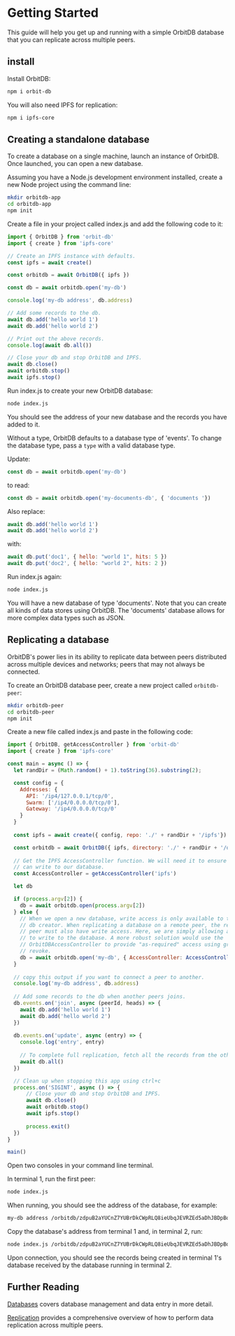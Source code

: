 # Getting Started

This guide will help you get up and running with a simple OrbitDB database that you can replicate across multiple peers.

## install

Install OrbitDB:

```sh
npm i orbit-db
```

You will also need IPFS for replication:

```sh
npm i ipfs-core
```

## Creating a standalone database

To create a database on a single machine, launch an instance of OrbitDB. Once launched, you can open a new database.

Assuming you have a Node.js development environment installed, create a new Node project using the command line:

```sh
mkdir orbitdb-app
cd orbitdb-app
npm init
```

Create a file in your project called index.js and add the following code to it:

```js
import { OrbitDB } from 'orbit-db'
import { create } from 'ipfs-core'

// Create an IPFS instance with defaults.
const ipfs = await create()

const orbitdb = await OrbitDB({ ipfs })

const db = await orbitdb.open('my-db')

console.log('my-db address', db.address)

// Add some records to the db.
await db.add('hello world 1')
await db.add('hello world 2')

// Print out the above records.
console.log(await db.all())

// Close your db and stop OrbitDB and IPFS.
await db.close()
await orbitdb.stop()
await ipfs.stop()
```

Run index.js to create your new OrbitDB database:

```sh
node index.js
```

You should see the address of your new database and the records you have added
to it.

Without a type, OrbitDB defaults to a database type of 'events'. To change the database type, pass a `type` with a valid database type.

Update:

```js
const db = await orbitdb.open('my-db')
```

to read:

```js
const db = await orbitdb.open('my-documents-db', { 'documents '})
```

Also replace:

```js
await db.add('hello world 1')
await db.add('hello world 2')
```

with:

```js
await db.put('doc1', { hello: "world 1", hits: 5 })
await db.put('doc2', { hello: "world 2", hits: 2 })
```

Run index.js again:

```sh
node index.js
```

You will have a new database of type 'documents'. Note that you can create all 
kinds of data stores using OrbitDB. The 'documents' database allows for more complex data types such as JSON.

## Replicating a database

OrbitDB's power lies in its ability to replicate data between peers distributed across multiple devices and networks; peers that may not always be connected.

To create an OrbitDB database peer, create a new project called `orbitdb-peer`:

```sh
mkdir orbitdb-peer
cd orbitdb-peer
npm init
```

Create a new file called index.js and paste in the following code:

```js
import { OrbitDB, getAccessController } from 'orbit-db'
import { create } from 'ipfs-core'

const main = async () => {    
  let randDir = (Math.random() + 1).toString(36).substring(2);

  const config = {
    Addresses: {
      API: '/ip4/127.0.0.1/tcp/0',
      Swarm: ['/ip4/0.0.0.0/tcp/0'],
      Gateway: '/ip4/0.0.0.0/tcp/0'
    }
  }
  
  const ipfs = await create({ config, repo: './' + randDir + '/ipfs'})

  const orbitdb = await OrbitDB({ ipfs, directory: './' + randDir + '/orbitdb' })
  
  // Get the IPFS AccessController function. We will need it to ensure everyone 
  // can write to our database.
  const AccessController = getAccessController('ipfs')

  let db

  if (process.argv[2]) {
    db = await orbitdb.open(process.argv[2])      
  } else {
    // When we open a new database, write access is only available to the 
    // db creator. When replicating a database on a remote peer, the remote 
    // peer must also have write access. Here, we are simply allowing anyone 
    // to write to the database. A more robust solution would use the 
    // OrbitDBAccessController to provide "as-required" access using grant and 
    // revoke. 
    db = await orbitdb.open('my-db', { AccessController: AccessController({ write: ['*']})})
  }
  
  // copy this output if you want to connect a peer to another.
  console.log('my-db address', db.address)
  
  // Add some records to the db when another peers joins.
  db.events.on('join', async (peerId, heads) => {
    await db.add('hello world 1')
    await db.add('hello world 2')     
  })
  
  db.events.on('update', async (entry) => {
    console.log('entry', entry)
    
    // To complete full replication, fetch all the records from the other peer.
    await db.all()
  })

  // Clean up when stopping this app using ctrl+c
  process.on('SIGINT', async () => {
      // Close your db and stop OrbitDB and IPFS.
      await db.close()
      await orbitdb.stop()
      await ipfs.stop()
      
      process.exit()      
  })
}

main()
```

Open two consoles in your command line terminal.

In terminal 1, run the first peer:

```sh
node index.js
```

When running, you should see the address of the database, for example:

```sh
my-db address /orbitdb/zdpuB2aYUCnZ7YUBrDkCWpRLQ8ieUbqJEVRZEd5aDhJBDpBqj
```

Copy the database's address from terminal 1 and, in terminal 2, run:

```sh
node index.js /orbitdb/zdpuB2aYUCnZ7YUBrDkCWpRLQ8ieUbqJEVRZEd5aDhJBDpBqj
```

Upon connection, you should see the records being created in terminal 1's database received by the database running in terminal 2.

## Further Reading

[Databases](./DATABASES.md) covers database management and data entry in more detail.

[Replication](./REPLICATION.md) provides a comprehensive overview of how to perform data replication across multiple peers.